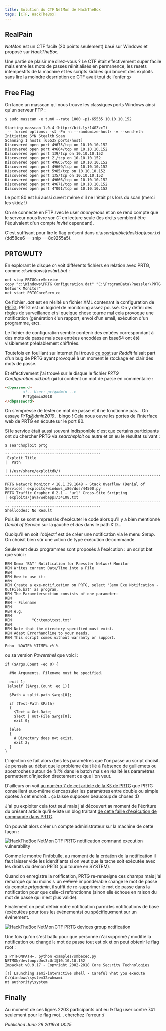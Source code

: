 ```yaml
---
title: Solution du CTF NetMon de HackTheBox
tags: [CTF, HackTheBox]
---
```


RealPain
--------

*NetMon* est un CTF facile (20 points seulement) basé sur Windows et proposé sur *HackTheBox*.  

Une partie de plaisir me direz-vous ? Le CTF était effectivement super facile mais entre les mots de passes réinitialisés en permanence, les resets intempestifs de la machine et les scripts kiddies qui lancent des exploits sans lire la moindre description ce CTF avait tout de l'enfer :p  

Free Flag
---------

On lance un masscan qui nous trouve les classiques ports Windows ainsi qu'un serveur FTP :  

```
$ sudo masscan -e tun0 --rate 1000 -p1-65535 10.10.10.152

Starting masscan 1.0.4 (http://bit.ly/14GZzcT)
 -- forced options: -sS -Pn -n --randomize-hosts -v --send-eth
Initiating SYN Stealth Scan
Scanning 1 hosts [65535 ports/host]
Discovered open port 49675/tcp on 10.10.10.152                                 
Discovered open port 49664/tcp on 10.10.10.152                                 
Discovered open port 139/tcp on 10.10.10.152                                   
Discovered open port 21/tcp on 10.10.10.152                                    
Discovered open port 49665/tcp on 10.10.10.152                                 
Discovered open port 49669/tcp on 10.10.10.152                                 
Discovered open port 5985/tcp on 10.10.10.152                                  
Discovered open port 135/tcp on 10.10.10.152                                   
Discovered open port 49666/tcp on 10.10.10.152                                 
Discovered open port 49671/tcp on 10.10.10.152                                 
Discovered open port 47001/tcp on 10.10.10.152
```

Le port 80 est lui aussi ouvert même s'il ne l'était pas lors du scan (merci les skidz !)  

On se connecte en FTP avec le user *anonymous* et on se rend compte que le serveur nous livre son *C:* en lecture seule (les droits semblent être l'équivalent d'un compte *Invité* cependant).  

C'est suffisant pour lire le flag présent dans *c:\users\public\desktop\user.txt* (dd58ce6--- snip ---8d9255a5).  

PRTGWUT?
--------

En explorant le disque on voit différents fichiers en relation avec PRTG, comme *c:\windows\restart.bat* :  

```
net stop PRTGCoreService
copy "c:\Windows\PRTG Configuration.dat" "C:\ProgramData\Paessler\PRTG Network Monitor"
net start PRTGCoreService
```

Ce fichier *.dat* est en réalité un fichier XML contenant la configuration de [PRTG](https://www.paessler.com/prtg). PRTG est un logiciel de monitoring assez poussé. On y défini des règles de surveillance et si quelque chose tourne mal cela provoque une notification (génération d'un rapport, envoi d'un email, exécution d'un programme, etc).  

Le fichier de configuration semble contenir des entrées correspondant à des mots de passe mais ces entrées encodées en base64 ont été visiblement préalablement chiffrées.  

Toutefois en fouillant sur Internet j'ai trouvé [ce post](https://www.reddit.com/r/sysadmin/comments/835dai/prtg_exposes_domain_accounts_and_passwords_in/) sur *Reddit* faisait part d'un bug de PRTG ayant provoqué à un moment le stockage en clair des mots de passe.  

Et effectivement j'ai trouvé sur le disque le fichier *PRTG Configuration.old.bak* qui lui contient un mot de passe en commentaire :  

```html
<dbpassword>
        <!-- User: prtgadmin -->
        PrTg@dmin2018
</dbpassword>
```

On s'empresse de tester ce mot de passe et il ne fonctionne pas... On essaye *PrTg@dmin2019*... bingo ! Cela nous ouvre les portes de l'interface web de PRTG en écoute sur le port 80.  

Si le service était aussi souvent indisponible c'est que certains participants ont du chercher PRTG via *searchsploit* ou autre et on eu le résultat suivant :  

```
$ searchsploit prtg
------------------------------------------------------------------------ ----------------------------------------
 Exploit Title                                                          |  Path
                                                                        | (/usr/share/exploitdb/)
------------------------------------------------------------------------ ----------------------------------------
PRTG Network Monitor < 18.1.39.1648 - Stack Overflow (Denial of Service)| exploits/windows_x86/dos/44500.py
PRTG Traffic Grapher 6.2.1 - 'url' Cross-Site Scripting                 | exploits/java/webapps/34108.txt
------------------------------------------------------------------------ ----------------------------------------
Shellcodes: No Result
```

Puis ils se sont empressés d'exécuter le code alors qu'il y a bien mentionné *Denial of Service* sur la gauche et *dos* dans le path X'D...  

Quoiqu'il en soit l'objectif est de créer une notification via le menu *Setup*. On choisit bien sûr une action de type exécution de commande.  

Seulement deux programmes sont proposés à l'exécution : un script bat que voici :  

```
REM Demo 'BAT' Notification for Paessler Network Monitor
REM Writes current Date/Time into a File
REM
REM How to use it:
REM
REM Create a exe-notification on PRTG, select 'Demo Exe Notifcation - OutFile.bat' as program,
REM The Parametersection consists of one parameter:
REM
REM - Filename
REM
REM e.g.
REM
REM         "C:\temp\test.txt"
REM
REM Note that the directory specified must exist.
REM Adapt Errorhandling to your needs.
REM This script comes without warranty or support.

Echo  %DATE% %TIME% >%1%
```

ou sa version *Powershell* que voici :  

```
if ($Args.Count -eq 0) {

  #No Arguments. Filename must be specified.

  exit 1;
 }elseif ($Args.Count -eq 1){

  $Path = split-path $Args[0];

  if (Test-Path $Path)
  {
    $Text = Get-Date;
    $Text | out-File $Args[0];
    exit 0;

  }else
  {
    # Directory does not exist.
    exit 2;
  }
}
```

L'injection se fait alors dans les paramètres que l'on passe au script choisit. Je pensais au début que le problème était lié à l'absence de guillemets ou apostrophes autour de *%1%* dans le batch mais en réalité les paramètres permettent d'injection directement ce que l'on veut.  

D'ailleurs on voit [au numéro 7 de cet article de la KB de PRTG](https://kb.paessler.com/en/topic/2543-how-can-i-execute-a-batch-file-as-notification) que PRTG conseillent eux-même d'encapsuler les paramètres entre double ou simple quotes à cet endroit... ça laisse supposer beaucoup de choses :D  

J'ai pu exploiter cela tout seul mais j'ai découvert au moment de l'écriture du présent article qu'il existe un blog traitant [de cette faille d'exécution de commande dans PRTG](https://www.codewatch.org/blog/?p=453).  

On pouvait alors créer un compte administrateur sur la machine de cette façon :  

![HackTheBox NetMon CTF PRTG notification command execution vulnerability](/assets/img/htb/netmon_prtg_notif.png)

Comme le montre l'infobulle, au moment de la création de la notification il faut laisser vide les identifiants si on veut que la tache soit exécutée avec les droits du démon PRTG (qui tourne en SYSTEM).  

Quand on enregistre la notification, PRTG re-renseigne ces champs mais j'ai remarqué qu'au moins si un ~~enfoiré~~ impondérable change le mot de passe du compte *prtgadmin*, il suffit de re-supprimer le mot de passe dans la notification pour que celle-ci refonctionne (sinon elle échoue en raison du mot de passe qui n'est plus valide).  

Finalement on peut définir notre notification parmi les notifications de base (exécutées pour tous les événements) ou spécifiquement sur un événement.  

![HackTheBox NetMon CTF PRTG devices group notification](/assets/img/htb/netmon_prtg_devices.png)

Une fois qu'on s'est battu pour que personne n'ai supprimé / modifié la notification ou changé le mot de passe tout est ok et on peut obtenir le flag root :  

```
$ PYTHONPATH=. python examples/smbexec.py NETMON/devloop:Uns3cUr3@10.10.10.152
Impacket v0.9.17 - Copyright 2002-2018 Core Security Technologies

[!] Launching semi-interactive shell - Careful what you execute
C:\Windows\system32>whoami
nt authority\system
```

Finally
-------

Au moment de ces lignes 2203 participants ont eu le flag user contre 741 seulement pour le flag root... cherchez l'erreur :(

*Published June 29 2019 at 18:25*
